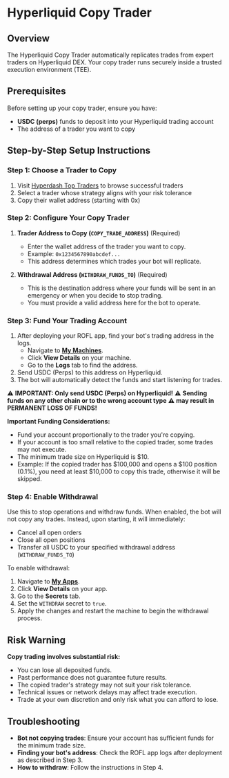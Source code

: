 # Hyperliquid Copy Trader

## Overview

The Hyperliquid Copy Trader automatically replicates trades from expert traders
on Hyperliquid DEX. Your copy trader runs securely inside a trusted execution
environment (TEE).

## Prerequisites

Before setting up your copy trader, ensure you have:

- **USDC (perps)** funds to deposit into your Hyperliquid trading account
- The address of a trader you want to copy

## Step-by-Step Setup Instructions

### Step 1: Choose a Trader to Copy

1. Visit [Hyperdash Top Traders](https://hyperdash.info/top-traders) to browse
   successful traders
2. Select a trader whose strategy aligns with your risk tolerance
3. Copy their wallet address (starting with 0x)

### Step 2: Configure Your Copy Trader

1. **Trader Address to Copy (`COPY_TRADE_ADDRESS`)** (Required)

   - Enter the wallet address of the trader you want to copy.
   - Example: `0x1234567890abcdef...`
   - This address determines which trades your bot will replicate.

2. **Withdrawal Address (`WITHDRAW_FUNDS_TO`)** (Required)
   - This is the destination address where your funds will be sent in an
     emergency or when you decide to stop trading.
   - You must provide a valid address here for the bot to operate.

### Step 3: Fund Your Trading Account

1. After deploying your ROFL app, find your bot's trading address in the logs.
   - Navigate to **[My Machines](https://rofl.app/dashboard/machines)**.
   - Click **View Details** on your machine.
   - Go to the **Logs** tab to find the address.
2. Send USDC (Perps) to this address on Hyperliquid.
3. The bot will automatically detect the funds and start listening for trades.

⚠️  **IMPORTANT: Only send USDC (Perps) on Hyperliquid!**
⚠️  **Sending funds on any other chain or to the wrong account type**
⚠️  **may result in PERMANENT LOSS OF FUNDS!**

**Important Funding Considerations:**

- Fund your account proportionally to the trader you're copying.
- If your account is too small relative to the copied trader, some trades may
  not execute.
- The minimum trade size on Hyperliquid is $10.
- Example: If the copied trader has $100,000 and opens a $100 position
  (0.1%), you need at least $10,000 to copy this trade, otherwise it will be
  skipped.

### Step 4: Enable Withdrawal

Use this to stop operations and withdraw funds. When enabled, the bot will not
copy any trades. Instead, upon starting, it will immediately:

- Cancel all open orders
- Close all open positions
- Transfer all USDC to your specified withdrawal address (`WITHDRAW_FUNDS_TO`)

To enable withdrawal:

1. Navigate to **[My Apps](https://rofl.app/dashboard/apps)**.
2. Click **View Details** on your app.
3. Go to the **Secrets** tab.
4. Set the `WITHDRAW` secret to `true`.
5. Apply the changes and restart the machine to begin the withdrawal process.

## Risk Warning

**Copy trading involves substantial risk:**

- You can lose all deposited funds.
- Past performance does not guarantee future results.
- The copied trader's strategy may not suit your risk tolerance.
- Technical issues or network delays may affect trade execution.
- Trade at your own discretion and only risk what you can afford to lose.

## Troubleshooting

- **Bot not copying trades**: Ensure your account has sufficient funds for the
  minimum trade size.
- **Finding your bot's address**: Check the ROFL app logs after deployment as
  described in Step 3.
- **How to withdraw**: Follow the instructions in Step 4.
